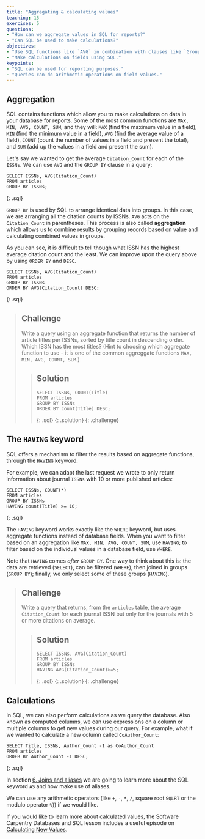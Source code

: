 ```yaml
---
title: "Aggregating & calculating values"
teaching: 15
exercises: 5
questions:
- "How can we aggregate values in SQL for reports?"
- "Can SQL be used to make calculations?"
objectives:
- "Use SQL functions like `AVG` in combination with clauses like `Group By` to aggregate values and return results for reports."
- "Make calculations on fields using SQL."
keypoints:
- "SQL can be used for reporting purposes."
- "Queries can do arithmetic operations on field values."
---
```


## Aggregation

SQL contains functions which allow you to make calculations on data in your database for reports. Some of the most common functions are `MAX, MIN, AVG, COUNT, SUM`, and they will: `MAX` (find the maximum value in a field), `MIN` (find the minimum value in a field), `AVG` (find the average value of a field), `COUNT` (count the number of values in a field and present the total), and `SUM` (add up the values in a field and present the sum).

Let's say we wanted to get the average `Citation_Count` for each of the `ISSNs`. We can use `AVG` and the `GROUP BY` clause in a query:

~~~
SELECT ISSNs, AVG(Citation_Count)
FROM articles
GROUP BY ISSNs;
~~~
{: .sql}

`GROUP BY` is used by SQL to arrange identical data into groups. In this case, we are arranging all the citation counts by ISSNs. `AVG` acts on the `Citation_Count` in parentheses. This process is also called **aggregation** which allows us to combine results by grouping records based on value and calculating combined values in groups.

As you can see, it is difficult to tell though what ISSN has the highest average citation count and the least. We can improve upon the query above by using `ORDER BY` and `DESC`. 

~~~
SELECT ISSNs, AVG(Citation_Count)
FROM articles
GROUP BY ISSNs 
ORDER BY AVG(Citation_Count) DESC;
~~~
{: .sql}

> ## Challenge
> Write a query using an aggregate function that returns the number of article titles per ISSNs, sorted by title count in descending order. Which ISSN has the most titles?  (Hint to choosing which aggregate function to use - it is one of the common aggreggate functions `MAX, MIN, AVG, COUNT, SUM`.)
>
> > ## Solution
> > ~~~
> > SELECT ISSNs, COUNT(Title)
> > FROM articles
> > GROUP BY ISSNs
> > ORDER BY count(Title) DESC;
> > ~~~
> > {: .sql}
> {: .solution}
{: .challenge}

## The `HAVING` keyword

SQL offers a mechanism to filter the results based on aggregate functions, through the `HAVING` keyword.

For example, we can adapt the last request we wrote to only return information about journal `ISSNs` with 10 or more published articles:

~~~
SELECT ISSNs, COUNT(*)
FROM articles
GROUP BY ISSNs
HAVING count(Title) >= 10;
~~~
{: .sql}

The `HAVING` keyword works exactly like the `WHERE` keyword, but uses aggregate functions instead of database fields.  When you want to filter based on an aggregation like `MAX, MIN, AVG, COUNT, SUM`, use `HAVING`; to filter based on the individual values in a database field, use `WHERE`.

Note that `HAVING` comes _after_ `GROUP BY`. One way to think about this is: the data are retrieved (`SELECT`), can be filtered (`WHERE`), then joined in groups (`GROUP BY`); finally, we only select some of these groups (`HAVING`).

> ## Challenge
> Write a query that returns, from the `articles` table, the average `Citation_Count` for each journal ISSN 
> but only for the journals with 5 or more citations on average.
>
> > ## Solution
> > ~~~
> > SELECT ISSNs, AVG(Citation_Count)
> > FROM articles
> > GROUP BY ISSNs
> > HAVING AVG(Citation_Count)>=5;
> > ~~~
> > {: .sql}
> {: .solution}
{: .challenge}

## Calculations

In SQL, we can also perform calculations as we query the database. Also known as computed columns, we can use expressions on a column or multiple columns to get new values during our query. For example, what if we wanted to calculate a new column called `CoAuthor_Count`:

~~~
SELECT Title, ISSNs, Author_Count -1 as CoAuthor_Count
FROM articles
ORDER BY Author_Count -1 DESC;
~~~
{: .sql}

In section [6. Joins and aliases](https://librarycarpentry.org/lc-sql/06-joins-aliases/index.html) we are going to learn more about the SQL keyword  `AS`  and how make use of aliases.

We can use any arithmetic operators (like `+`, `-`, `*`, `/`, square root `SQLRT` or the modulo operator `%`)) if we would like.

If you would like to learn more about calculated values, the Software Carpentry Databases and SQL lesson includes a useful episode on [Calculating New Values](https://swcarpentry.github.io/sql-novice-survey/04-calc/index.html). 
